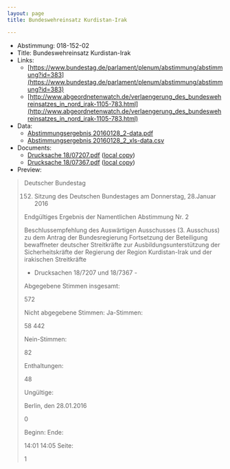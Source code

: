 ```yaml
---
layout: page
title: Bundeswehreinsatz Kurdistan-Irak

---
```


* Abstimmung: 018-152-02
* Title: Bundeswehreinsatz Kurdistan-Irak
* Links: 
    * [https://www.bundestag.de/parlament/plenum/abstimmung/abstimmung?id=383](https://www.bundestag.de/parlament/plenum/abstimmung/abstimmung?id=383)
    * [http://www.abgeordnetenwatch.de/verlaengerung_des_bundeswehreinsatzes_in_nord_irak-1105-783.html](http://www.abgeordnetenwatch.de/verlaengerung_des_bundeswehreinsatzes_in_nord_irak-1105-783.html)
* Data: 
    * [Abstimmungsergebnis 20160128_2-data.pdf](/abstimmungsliste/20160128_2-data.pdf)
    * [Abstimmungsergebnis 20160128_2_xls-data.csv](/abstimmungsliste/analyses/20160128_2_xls-data.csv)
* Documents: 
    * [Drucksache 18/07207.pdf](http://dip21.bundestag.de/dip21/btd/18/072/1807207.pdf) ([local copy](/abstimmungsdaten/018-152-02/1807207.pdf))
    * [Drucksache 18/07367.pdf](http://dip21.bundestag.de/dip21/btd/18/073/1807367.pdf) ([local copy](/abstimmungsdaten/018-152-02/1807367.pdf))
* Preview: 
> Deutscher Bundestag
> 
> 152. Sitzung des Deutschen Bundestages
> am Donnerstag, 28.Januar 2016
> 
> Endgültiges Ergebnis der Namentlichen Abstimmung Nr. 2
> 
> Beschlussempfehlung des Auswärtigen Ausschusses (3. Ausschuss) zu dem Antrag der
> Bundesregierung
> Fortsetzung der Beteiligung bewaffneter deutscher Streitkräfte zur
> Ausbildungsunterstützung der Sicherheitskräfte der Regierung der Region Kurdistan-Irak
> und der irakischen Streitkräfte
> - Drucksachen 18/7207 und 18/7367 -
> 
> Abgegebene Stimmen insgesamt:
> 
> 572
> 
> Nicht abgegebene Stimmen:
> Ja-Stimmen:
> 
> 58
> 442
> 
> Nein-Stimmen:
> 
> 82
> 
> Enthaltungen:
> 
> 48
> 
> Ungültige:
> 
> Berlin, den 28.01.2016
> 
> 0
> 
> Beginn:
> Ende:
> 
> 14:01
> 14:05
> Seite:
> 
> 1
> 
> 

